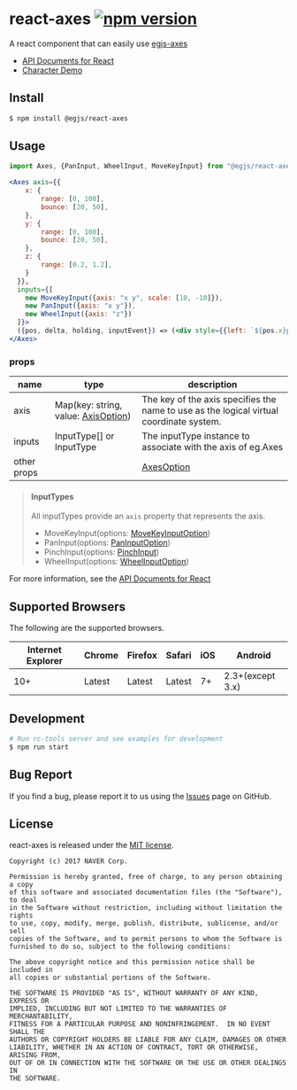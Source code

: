 # react-axes [![npm version](https://badge.fury.io/js/%40egjs%2Freact-axes.svg)](https://badge.fury.io/js/%40egjs%2Freact-axes)

A react component that can easily use [egjs-axes](https://github.com/naver/egjs-axes)

- [API Documents for React](https://github.com/naver/egjs-axes/wiki/Axes-API-for-react-(react-axes))
- [Character Demo](https://naver.github.io/egjs-axes/assets/html/character.html)


## Install
```bash
$ npm install @egjs/react-axes
```

## Usage

```jsx
import Axes, {PanInput, WheelInput, MoveKeyInput} from "@egjs/react-axes";

<Axes axis={{
    x: {
        range: [0, 100],
        bounce: [20, 50],
    },
    y: {
        range: [0, 100],
        bounce: [20, 50],
    },
    z: {
        range: [0.2, 1.2],
    }
  }},
  inputs={[
    new MoveKeyInput({axis: "x y", scale: [10, -10]}),
    new PanInput({axis: "x y"}),
    new WheelInput({axis: "z"})
  ]}>
  ({pos, delta, holding, inputEvent}) => (<div style={{left: `${pos.x}px`, top: `${pox.y}px`, transform: `scale(${pos.z})`}}></div>)
</Axes>
```

### props
|name|type|description|
|---|---------------|---|
|axis|Map(key: string, value: [AxisOption](https://naver.github.io/egjs-axes/release/latest/doc/global.html#AxisOption))|The key of the axis specifies the name to use as the logical virtual coordinate system.|
|inputs|InputType[] or InputType| The inputType instance to associate with the axis of eg.Axes|
|other props||[AxesOption](https://naver.github.io/egjs-axes/release/latest/doc/global.html#AxesOptionObject)|

> #### InputTypes
> All inputTypes provide an `axis` property that represents the axis.
>
> * MoveKeyInput(options: [MoveKeyInputOption](https://naver.github.io/egjs-axes/release/latest/doc/global.html#MoveKeyInputOption))
> * PanInput(options: [PanInputOption](https://naver.github.io/egjs-axes/release/latest/doc/global.html#PanInputOption))
> * PinchInput(options: [PinchInput](https://naver.github.io/egjs-axes/release/latest/doc/global.html#PinchInputOption))
> * WheelInput(options: [WheelInputOption](https://naver.github.io/egjs-axes/release/latest/doc/global.html#WheelInputOption))

For more information, see the [API Documents for React](https://github.com/naver/egjs-axes/wiki/Axes-API-for-react-(react-axes))


## Supported Browsers
The following are the supported browsers.

|Internet Explorer|Chrome|Firefox|Safari|iOS|Android|
|---|---|---|---|---|---|
|10+|Latest|Latest|Latest|7+|2.3+(except 3.x)|



## Development

```bash
# Run rc-tools server and see examples for development
$ npm run start
```


## Bug Report

If you find a bug, please report it to us using the [Issues](https://github.com/naver/egjs-axes/issues) page on GitHub.


## License
react-axes is released under the [MIT license](https://github.com/naver/egjs-axes/blob/master/LICENSE).


```
Copyright (c) 2017 NAVER Corp.

Permission is hereby granted, free of charge, to any person obtaining a copy
of this software and associated documentation files (the "Software"), to deal
in the Software without restriction, including without limitation the rights
to use, copy, modify, merge, publish, distribute, sublicense, and/or sell
copies of the Software, and to permit persons to whom the Software is
furnished to do so, subject to the following conditions:

The above copyright notice and this permission notice shall be included in
all copies or substantial portions of the Software.

THE SOFTWARE IS PROVIDED "AS IS", WITHOUT WARRANTY OF ANY KIND, EXPRESS OR
IMPLIED, INCLUDING BUT NOT LIMITED TO THE WARRANTIES OF MERCHANTABILITY,
FITNESS FOR A PARTICULAR PURPOSE AND NONINFRINGEMENT.  IN NO EVENT SHALL THE
AUTHORS OR COPYRIGHT HOLDERS BE LIABLE FOR ANY CLAIM, DAMAGES OR OTHER
LIABILITY, WHETHER IN AN ACTION OF CONTRACT, TORT OR OTHERWISE, ARISING FROM,
OUT OF OR IN CONNECTION WITH THE SOFTWARE OR THE USE OR OTHER DEALINGS IN
THE SOFTWARE.
```
